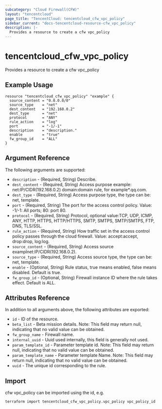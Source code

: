 ```yaml
---
subcategory: "Cloud Firewall(CFW)"
layout: "tencentcloud"
page_title: "TencentCloud: tencentcloud_cfw_vpc_policy"
sidebar_current: "docs-tencentcloud-resource-cfw_vpc_policy"
description: |-
  Provides a resource to create a cfw vpc_policy
---
```


# tencentcloud_cfw_vpc_policy

Provides a resource to create a cfw vpc_policy

## Example Usage

```hcl
resource "tencentcloud_cfw_vpc_policy" "example" {
  source_content = "0.0.0.0/0"
  source_type    = "net"
  dest_content   = "192.168.0.2"
  dest_type      = "net"
  protocol       = "ANY"
  rule_action    = "log"
  port           = "-1/-1"
  description    = "description."
  enable         = "true"
  fw_group_id    = "ALL"
}
```

## Argument Reference

The following arguments are supported:

* `description` - (Required, String) Describe.
* `dest_content` - (Required, String) Access purpose example: net:IP/CIDR(192.168.0.2) domain:domain rule, for example*.qq.com.
* `dest_type` - (Required, String) Access purpose type, the type can be: net, template.
* `port` - (Required, String) The port for the access control policy. Value: -1/-1: All ports; 80: port 80.
* `protocol` - (Required, String) Protocol, optional value:TCP, UDP, ICMP, ANY, HTTP, HTTPS, HTTP/HTTPS, SMTP, SMTPS, SMTP/SMTPS, FTP, DNS, TLS/SSL.
* `rule_action` - (Required, String) How traffic set in the access control policy passes through the cloud firewall. Value: accept:accept, drop:drop, log:log.
* `source_content` - (Required, String) Access source examplnet:IP/CIDR(192.168.0.2).
* `source_type` - (Required, String) Access source type, the type can be: net, template.
* `enable` - (Optional, String) Rule status, true means enabled, false means disabled. Default is true.
* `fw_group_id` - (Optional, String) Firewall instance ID where the rule takes effect. Default is ALL.

## Attributes Reference

In addition to all arguments above, the following attributes are exported:

* `id` - ID of the resource.
* `beta_list` - Beta mission details. Note: This field may return null, indicating that no valid value can be obtained.
* `fw_group_name` - Firewall name.
* `internal_uuid` - Uuid used internally, this field is generally not used.
* `param_template_id` - Parameter template id. Note: This field may return null, indicating that no valid value can be obtained.
* `param_template_name` - Parameter template Name. Note: This field may return null, indicating that no valid value can be obtained.
* `uuid` - The unique id corresponding to the rule.


## Import

cfw vpc_policy can be imported using the id, e.g.

```
terraform import tencentcloud_cfw_vpc_policy.vpc_policy vpc_policy_id
```

